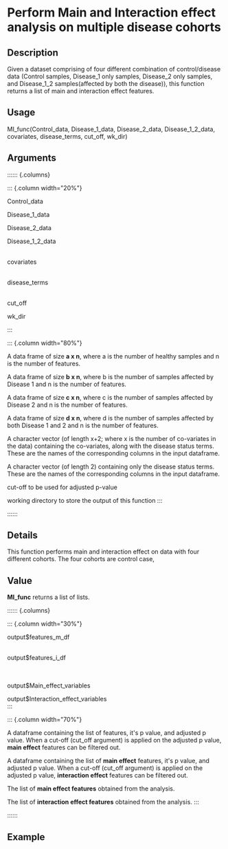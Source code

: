 

# Perform Main and Interaction effect analysis on multiple disease cohorts


## Description 

Given a dataset comprising of four different combination of control/disease data (Control samples, Disease_1 only samples, Disease_2 only samples, and Disease_1_2 samples(affected by both the disease)), this function returns a list of main and interaction effect features.

## Usage 

MI_func(Control_data, Disease_1_data, Disease_2_data, Disease_1_2_data, covariates, disease_terms, cut_off, wk_dir)

## Arguments

:::::: {.columns}

::: {.column width="20%"}

Control_data
</br>

Disease_1_data
</br>

Disease_2_data
</br>

Disease_1_2_data
</br>
</br>


covariates
</br>
</br>

disease_terms
</br>
</br>

cut_off

wk_dir

:::


::: {.column width="80%"}

A data frame of size **a x n**, where a is the number of healthy samples and n is the number of features. 

A data frame of size **b x n**, where b is the number of samples affected by Disease 1 and n is the number of features. 

A data frame of size **c x n**, where c is the number of samples affected by Disease 2 and n is the number of features. 

A data frame of size **d x n**, where d is the number of samples affected by both Disease 1 and 2 and n is the number of features. 

A character vector (of length x+2; where x is the number of co-variates in the data) containing the co-variates, along with the disease status terms. These are the names of the corresponding columns in the input dataframe. 

A character vector (of length 2) containing only the disease status terms. These are the names of the corresponding columns in the input dataframe. 

cut-off to be used for adjusted p-value

working directory to store the output of this function
:::



::::::
## Details

This function performs main and interaction effect on data with four different cohorts. The four cohorts are control case, 

## Value

**MI_func** returns a list of lists. 

:::::: {.columns}

::: {.column width="30%"}

output$features_m_df  
</br>

output$features_i_df
</br>
</br>
</br>



output$Main_effect_variables
</br>

output$Interaction_effect_variables
</br>
:::


::: {.column width="70%"}

A dataframe containing the list of features, it's p value, and adjusted p value. When a cut-off (cut_off argument) is applied on the adjusted p value, **main effect** features can be filtered out.


A dataframe containing the list of **main effect** features, it's p value, and adjusted p value. When a cut-off (cut_off argument) is applied on the adjusted p value, **interaction effect** features can be filtered out.


The list of **main effect features** obtained from the analysis.

The list of **interaction effect features** obtained from the analysis.
:::



::::::


## Example 



















